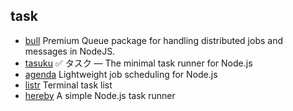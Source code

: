 ## task

- [bull](https://github.com/OptimalBits/bull) Premium Queue package for handling distributed jobs and messages in NodeJS.
- [tasuku](https://github.com/privatenumber/tasuku) ✅ タスク — The minimal task runner for Node.js
- [agenda](https://github.com/agenda/agenda) Lightweight job scheduling for Node.js
- [listr](https://github.com/SamVerschueren/listr) Terminal task list
- [hereby](https://github.com/jakebailey/hereby) A simple Node.js task runner
